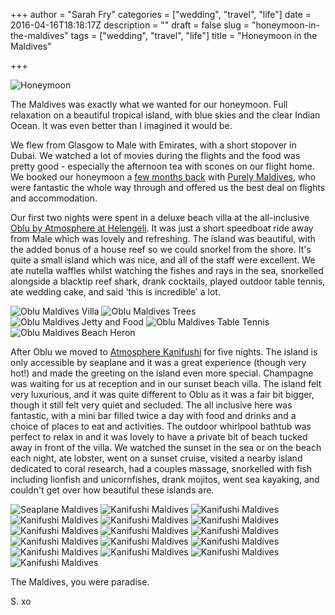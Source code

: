 +++
author = "Sarah Fry"
categories = ["wedding", "travel", "life"]
date = 2016-04-16T18:18:17Z
description = ""
draft = false
slug = "honeymoon-in-the-maldives"
tags = ["wedding", "travel", "life"]
title = "Honeymoon in the Maldives"

+++


![Honeymoon](/content/images/2016/04/IMG_6228.jpg)

The Maldives was exactly what we wanted for our honeymoon. Full relaxation on a beautiful tropical island, with blue skies and the clear Indian Ocean. It was even better than I imagined it would be.

We flew from Glasgow to Male with Emirates, with a short stopover in Dubai. We watched a lot of movies during the flights and the food was pretty good - especially the afternoon tea with scones on our flight home. We booked our honeymoon a [few months back](http://yayfryday.com/2015/10/30/wedding-progress/) with [Purely Maldives](http://www.purelymaldives.co.uk/), who were fantastic the whole way through and offered us the best deal on flights and accommodation.

Our first two nights were spent in a deluxe beach villa at the all-inclusive [Oblu by Atmosphere at Helengeli](http://www.oblu-helengeli.com/). It was just a short speedboat ride away from Male which was lovely and refreshing. The island was beautiful, with the added bonus of a house reef so we could snorkel from the shore. It's quite a small island which was nice, and all of the staff were excellent. We ate nutella waffles whilst watching the fishes and rays in the sea, snorkelled alongside a blacktip reef shark, drank cocktails, played outdoor table tennis, ate wedding cake, and said 'this is incredible' a lot.

![Oblu Maldives Villa](/content/images/2016/04/IMG_6229.jpg)
![Oblu Maldives Trees](/content/images/2016/04/IMG_6299.jpg)
![Oblu Maldives Jetty and Food](/content/images/2016/04/Artboard-1-1.png)
![Oblu Maldives Table Tennis](/content/images/2016/04/IMG_6233.jpg)
![Oblu Maldives Beach Heron](/content/images/2016/04/IMG_6354.jpg)

After Oblu we moved to [Atmosphere Kanifushi](https://atmosphere-kanifushi.com/) for five nights. The island is only accessible by seaplane and it was a great experience (though very hot!) and made the greeting on the island even more special. Champagne was waiting for us at reception and in our sunset beach villa. The island felt very luxurious, and it was quite different to Oblu as it was a fair bit bigger, though it still felt very quiet and secluded. The all inclusive here was fantastic, with a mini bar filled twice a day with food and drinks and a choice of places to eat and activities. The outdoor whirlpool bathtub was perfect to relax in and it was lovely to have a private bit of beach tucked away in front of the villa. We watched the sunset in the sea or on the beach each night, ate lobster, went on a sunset cruise, visited a nearby island dedicated to coral research, had a couples massage, snorkelled with fish including lionfish and unicornfishes, drank mojitos, went sea kayaking, and couldn't get over how beautiful these islands are.

![Seaplane Maldives](/content/images/2016/04/Artboard-2-1.png)
![Kanifushi Maldives](/content/images/2016/04/Artboard-3-1.png)
![Kanifushi Maldives](/content/images/2016/04/IMG_6452.jpg)
![Kanifushi Maldives](/content/images/2016/04/IMG_6610.jpg)
![Kanifushi Maldives](/content/images/2016/04/IMG_6618.jpg)
![Kanifushi Maldives](/content/images/2016/04/Artboard-4.png)
![Kanifushi Maldives](/content/images/2016/04/IMG_6719.jpg)
![Kanifushi Maldives](/content/images/2016/04/IMG_6748.jpg)
![Kanifushi Maldives](/content/images/2016/04/Artboard-6.png)
![Kanifushi Maldives](/content/images/2016/04/Artboard-8.png)
![Kanifushi Maldives](/content/images/2016/04/IMG_6904.jpg)
![Kanifushi Maldives](/content/images/2016/04/IMG_7138.jpg)
![Kanifushi Maldives](/content/images/2016/04/Artboard-7.png)
![Kanifushi Maldives](/content/images/2016/04/IMG_7188.jpg)
![Kanifushi Maldives](/content/images/2016/04/Artboard-5.png)
![Kanifushi Maldives](/content/images/2016/04/IMG_20160330_181659.jpg)

The Maldives, you were paradise.

S. xo

